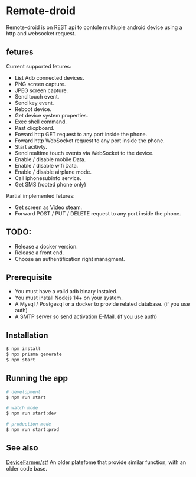 # Remote-droid

Remote-droid is on REST api to contole multiuple android device using a http and websocket request.

## fetures

Current supported fetures:
- List Adb connected devices.
- PNG screen capture.
- JPEG screen capture.
- Send touch event.
- Send key event.
- Reboot device.
- Get device system properties.
- Exec shell command.
- Past clicpboard.
- Foward http GET request to any port inside the phone.
- Foward http WebSocket request to any port inside the phone.
- Start acitivty.
- Send realtime touch events via WebSocket to the device.
- Enable / disable mobile Data.
- Enable / disable wifi Data.
- Enable / disable airplane mode.
- Call iphonesubinfo service.
- Get SMS (rooted phone only)

Partial implemented fetures:
- Get screen as Video steam.
- Forward POST / PUT / DELETE request to any port inside the phone.

## TODO:

- Release a docker version.
- Release a front end.
- Choose an authentification right managment.

## Prerequisite

- You must have a valid adb binary instaled.
- You must install Nodejs 14+ on your system.
- A Mysql / Postgesql or a docker to provide related database. (if you use auth)
- A SMTP server so send activation E-Mail. (if you use auth)

## Installation

```bash
$ npm install
$ npx prisma generate
$ npm start
```

## Running the app

```bash
# development
$ npm run start

# watch mode
$ npm run start:dev

# production mode
$ npm run start:prod
```

## See also

[DeviceFarmer/stf](https://github.com/DeviceFarmer/stf) An older platefome that provide similar function, with an older code base.

